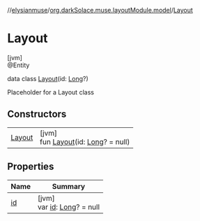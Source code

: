 //[elysianmuse](../../../index.md)/[org.darkSolace.muse.layoutModule.model](../index.md)/[Layout](index.md)

# Layout

[jvm]\
@Entity

data class [Layout](index.md)(id: [Long](https://kotlinlang.org/api/latest/jvm/stdlib/kotlin/-long/index.html)?)

Placeholder for a Layout class

## Constructors

| | |
|---|---|
| [Layout](-layout.md) | [jvm]<br>fun [Layout](-layout.md)(id: [Long](https://kotlinlang.org/api/latest/jvm/stdlib/kotlin/-long/index.html)? = null) |

## Properties

| Name | Summary |
|---|---|
| [id](id.md) | [jvm]<br>var [id](id.md): [Long](https://kotlinlang.org/api/latest/jvm/stdlib/kotlin/-long/index.html)? = null |
